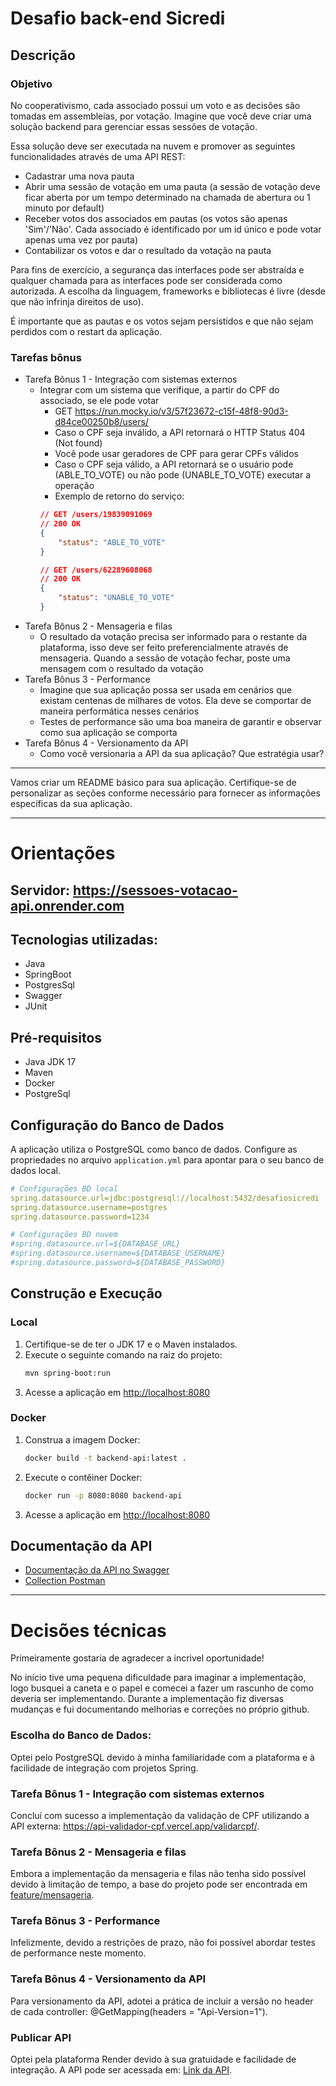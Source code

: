 # Desafio back-end Sicredi

## Descrição

### Objetivo
No cooperativismo, cada associado possui um voto e as decisões são tomadas em assembleias,
por votação. Imagine que você deve criar uma solução backend para gerenciar essas sessões de
votação.

Essa solução deve ser executada na nuvem e promover as seguintes funcionalidades através de
uma API REST:

- Cadastrar uma nova pauta
- Abrir uma sessão de votação em uma pauta (a sessão de votação deve ficar aberta por um
tempo determinado na chamada de abertura ou 1 minuto por default)
- Receber votos dos associados em pautas (os votos são apenas 'Sim'/'Não'. Cada
associado é identificado por um id único e pode votar apenas uma vez por pauta)
- Contabilizar os votos e dar o resultado da votação na pauta

Para fins de exercício, a segurança das interfaces pode ser abstraída e qualquer chamada para as
interfaces pode ser considerada como autorizada. A escolha da linguagem, frameworks e
bibliotecas é livre (desde que não infrinja direitos de uso).

É importante que as pautas e os votos sejam persistidos e que não sejam perdidos com o restart
da aplicação.

### Tarefas bônus
- Tarefa Bônus 1 - Integração com sistemas externos
  - Integrar com um sistema que verifique, a partir do CPF do associado, se ele pode
votar
    - GET https://run.mocky.io/v3/57f23672-c15f-48f8-90d3-d84ce00250b8/users/
    - Caso o CPF seja inválido, a API retornará o HTTP Status 404 (Not found)
    - Você pode usar geradores de CPF para gerar CPFs válidos
    - Caso o CPF seja válido, a API retornará se o usuário pode
(ABLE_TO_VOTE) ou não pode (UNABLE_TO_VOTE) executar a operação
    - Exemplo de retorno do serviço:
    ````json
    // GET /users/19839091069
    // 200 OK
    {
        "status": "ABLE_TO_VOTE"
    }
    
    // GET /users/62289608068
    // 200 OK
    {
        "status": "UNABLE_TO_VOTE"
    }

- Tarefa Bônus 2 - Mensageria e filas
  - O resultado da votação precisa ser informado para o restante da plataforma, isso
deve ser feito preferencialmente através de mensageria. Quando a sessão de
votação fechar, poste uma mensagem com o resultado da votação
- Tarefa Bônus 3 - Performance
  - Imagine que sua aplicação possa ser usada em cenários que existam centenas de
milhares de votos. Ela deve se comportar de maneira performática nesses cenários
  - Testes de performance são uma boa maneira de garantir e observar como sua
aplicação se comporta
- Tarefa Bônus 4 - Versionamento da API
  - Como você versionaria a API da sua aplicação? Que estratégia usar?

---
Vamos criar um README básico para sua aplicação. Certifique-se de personalizar as seções conforme necessário para fornecer as informações específicas da sua aplicação.

---
# Orientações

## Servidor: https://sessoes-votacao-api.onrender.com

## Tecnologias utilizadas:
- Java
- SpringBoot
- PostgresSql
- Swagger
- JUnit

## Pré-requisitos
- Java JDK 17
- Maven
- Docker
- PostgreSql

## Configuração do Banco de Dados
A aplicação utiliza o PostgreSQL como banco de dados. 
Configure as propriedades no arquivo `application.yml` para apontar para o seu banco de dados local.

```yaml
# Configurações BD local
spring.datasource.url=jdbc:postgresql://localhost:5432/desafiosicredi
spring.datasource.username=postgres
spring.datasource.password=1234

# Configurações BD nuvem
#spring.datasource.url=${DATABASE_URL}
#spring.datasource.username=${DATABASE_USERNAME}
#spring.datasource.password=${DATABASE_PASSWORD}
```

## Construção e Execução

### Local
1. Certifique-se de ter o JDK 17 e o Maven instalados.
2. Execute o seguinte comando na raiz do projeto:
    ```bash
    mvn spring-boot:run
    ```
3. Acesse a aplicação em [http://localhost:8080](http://localhost:8080)

### Docker
1. Construa a imagem Docker:
    ```bash
    docker build -t backend-api:latest .
    ```
2. Execute o contêiner Docker:
    ```bash
    docker run -p 8080:8080 backend-api
    ```
3. Acesse a aplicação em [http://localhost:8080](http://localhost:8080)

## Documentação da API
- [Documentação da API no Swagger](https://app.swaggerhub.com/apis-docs/ADRIANOMENDES661/sessoes-votacao-api/1.0.0)
- [Collection Postman](https://github.com/drianodev/desafioBackendSicredi/tree/main/postman)

---

# Decisões técnicas

Primeiramente gostaria de agradecer a incrivel oportunidade!

No início tive uma pequena dificuldade para imaginar a implementação, 
logo busquei a caneta e o papel e comecei a fazer um rascunho de como deveria ser implementando.
Durante a implementação fiz diversas mudanças e fui documentando melhorias e correções no próprio github.

### Escolha do Banco de Dados:
Optei pelo PostgreSQL devido à minha familiaridade com a plataforma e à facilidade de integração com projetos Spring.

### Tarefa Bônus 1 - Integração com sistemas externos
Concluí com sucesso a implementação da validação de CPF utilizando a API externa: https://api-validador-cpf.vercel.app/validarcpf/.

### Tarefa Bônus 2 - Mensageria e filas
Embora a implementação da mensageria e filas não tenha sido possível devido à limitação de tempo, a base do projeto pode ser encontrada em [feature/mensageria](https://github.com/drianodev/desafioBackendSicredi/tree/feature/mensageria).

### Tarefa Bônus 3 - Performance
Infelizmente, devido a restrições de prazo, não foi possível abordar testes de performance neste momento.

### Tarefa Bônus 4 - Versionamento da API
Para versionamento da API, adotei a prática de incluir a versão no header de cada controller: @GetMapping(headers = "Api-Version=1").

### Publicar API
Optei pela plataforma Render devido à sua gratuidade e facilidade de integração. A API pode ser acessada em: [Link da API](https://sessoes-votacao-api.onrender.com).
